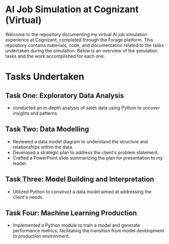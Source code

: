 # **AI Job Simulation at Cognizant (Virtual)**
Welcome to the repository documenting my virtual AI job simulation experience at Cognizant, completed through the Forage platform. This repository contains materials, code, and documentation related to the tasks undertaken during the simulation. Below is an overview of the simulation tasks and the work accomplished for each one.

# **Tasks Undertaken**

## **Task One:** Exploratory Data Analysis
- conducted an in-depth analysis of sales data using Python to uncover insights and patterns.

## **Task Two:** Data Modelling
- Reviewed a data model diagram to understand the structure and relationships within the data.
- Developed a strategic plan to address the client's problem statement.
- Crafted a PowerPoint slide summarizing the plan for presentation to my leader.

## **Task Three:** Model Building and Interpretation
- Utilized Python to construct a data model aimed at addressing the client's needs.

## **Task Four:** Machine Learning Production
- Implemented a Python module to train a model and generate performance metrics, facilitating the transition from model development to production environment.

